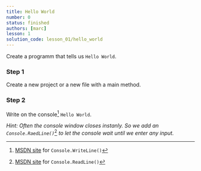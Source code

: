 ```yaml
---
title: Hello World
number: 0
status: finished
authors: [marc]
lesson: 1
solution_code: lesson_01/hello_world
---
```


Create a programm that tells us `Hello World`.

### Step 1

Create a new project or a new file with a main method.

### Step 2

Write on the console[^write_console] `Hello World`.

[^write_console]:
    [MSDN site](https://msdn.microsoft.com/de-de/library/system.console.writeline%28v=vs.110%29.aspx) for `Console.WriteLine()`

*Hint: Often the console window closes instanly. So we add an `Console.RaedLine()`*[^read_console] *to let the console wait until we enter any input.*

[^read_console]:
    [MSDN site](https://msdn.microsoft.com/de-de/library/system.console.readline%28v=vs.110%29.aspx) for `Console.ReadLine()`
